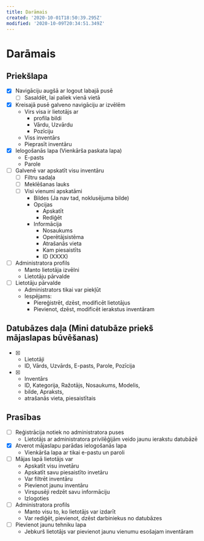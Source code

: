```yaml
---
title: Darāmais
created: '2020-10-01T18:50:39.295Z'
modified: '2020-10-09T20:34:51.349Z'
---
```


# Darāmais
## Priekšlapa
- [x] Navigāciju augšā ar logout labajā pusē
    - [ ] Sasaldēt, lai paliek vienā vietā
- [x] Kreisajā pusē galveno navigāciju ar izvēlēm
  - Virs visa ir lietotājs ar
    - profila bildi
    - Vārdu, Uzvārdu
    - Pozīciju
  - Viss inventārs
  - Pieprasīt inventāru
- [x] Ielogošanās lapa (Vienkārša paskata lapa)
  - E-pasts
  - Parole
- [ ] Galvenē var apskatīt visu inventāru
  - [ ] Filtru sadaļa
  - [ ] Meklēšanas lauks
  - [ ] Visi vienumi apskatāmi
    - Bildes (Ja nav tad, noklusējuma bilde)
    - Opcijas
      - Apskatīt
      - Rediģēt
    - Informācija
      - Nosaukums
      - Operētājsistēma
      - Atrašanās vieta
      - Kam piesaistīts
      - ID (XXXX)
- [ ] Administratora profils
  - Manto lietotāja izvēlni
  - Lietotāju pārvalde
- [ ] Lietotāju pārvalde
  - Administrators tikai var piekļūt
  - Iespējams:
    - Piereģistrēt, dzēst, modificēt lietotājus
    - Pievienot, dzēst, modificēt ierakstus inventāram

## Datubāzes daļa (Mini datubāze priekš mājaslapas būvēšanas)
- [x] - Lietotāji
  - ID, Vārds, Uzvārds, E-pasts, Parole, Pozīcija 
- [x] - Inventārs
  - ID, Kategorija, Ražotājs, Nosaukums, Modelis, 
  - bilde, Apraksts,
  - atrašanās vieta,  piesaistītais

## Prasības
- [ ] Reģistrācija notiek no administratora puses
  - Lietotājs ar administratora privilēģijām veido jaunu ierakstu datubāzē
- [x] Atverot mājaslapu parādas ielogošanās lapa
  - Vienkārša lapa ar tikai e-pastu un paroli
- [ ] Mājas lapā lietotājs var
  - Apskatīt visu invetāru
  - Apskatīt savu piesaistīto invetāru
  - Var filtrēt inventāru
  - Pievienot jaunu inventāru
  - Virspusēji redzēt savu informāciju
  - Izlogoties
- [ ] Administratora profils
  - Manto visu to, ko lietotājs var izdarīt
  - Var rediģēt, pievienot, dzēst darbiniekus no datubāzes
- [ ] Pievienot jaunu tehniku lapa
  - Jebkurš lietotājs var pievienot jaunu vienumu esošajam inventāram
